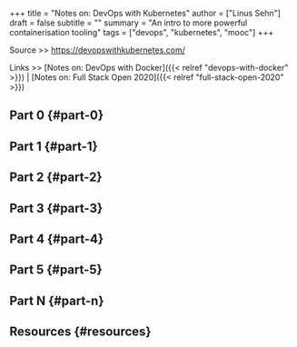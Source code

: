 +++
title = "Notes on: DevOps with Kubernetes"
author = ["Linus Sehn"]
draft = false
subtitle = ""
summary = "An intro to more powerful containerisation tooling"
tags = ["devops", "kubernetes", "mooc"]
+++

Source >> <https://devopswithkubernetes.com/>

Links >> [Notes on: DevOps with Docker]({{< relref "devops-with-docker" >}}) | [Notes on: Full Stack Open 2020]({{< relref "full-stack-open-2020" >}})


## Part 0 {#part-0}


## Part 1 {#part-1}


## Part 2 {#part-2}


## Part 3 {#part-3}


## Part 4 {#part-4}


## Part 5 {#part-5}


## Part N {#part-n}


## Resources {#resources}
